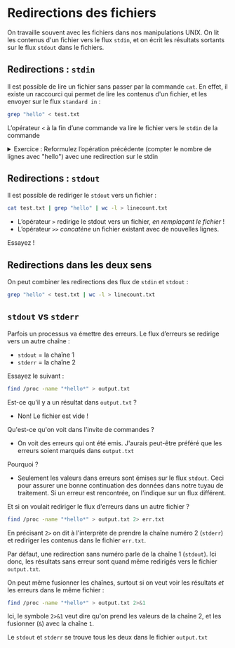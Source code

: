 # Redirections des fichiers

On travaille souvent avec les fichiers dans nos manipulations UNIX. On lit les contenus d'un fichier vers le flux `stdin`, et on écrit les résultats sortants sur le flux `stdout` dans le fichiers.

## Redirections : `stdin`

Il est possible de lire un fichier sans passer par la commande `cat`. En effet, il existe un raccourci qui permet de lire les contenus d'un fichier, et les envoyer sur le flux `standard in` :

```bash
grep "hello" < test.txt
```

L’opérateur `<` à la fin d’une commande va lire le fichier vers le `stdin` de la commande

<details>

<summary>Exercice : Reformulez l’opération précédente (compter le nombre de lignes avec "hello") avec une redirection sur le stdin</summary>

```bash
grep "hello" < test.txt | wc -l 
```

Expliquez le résultat du suivant :

```bash
grep "hello" | wc -l < test.txt
```

</details>

## Redirections : `stdout`

Il est possible de rediriger le `stdout` vers un fichier :

```bash
cat test.txt | grep "hello" | wc -l > linecount.txt
```

* L’opérateur `>` redirige le stdout vers un fichier, _en remplaçant le fichier_ !
* L’opérateur `>>` _concatène_ un fichier existant avec de nouvelles lignes.

Essayez !

## Redirections dans les deux sens

On peut combiner les redirections des flux de `stdin` et `stdout` :

```bash
grep "hello" < test.txt | wc -l > linecount.txt
```

## `stdout` vs `stderr`

Parfois un processus va émettre des erreurs. Le flux d’erreurs se redirige vers un autre chaîne :

* `stdout` = la chaîne 1
* `stderr` = la chaîne 2

Essayez le suivant :

```bash
find /proc -name "*hello*" > output.txt
```

Est-ce qu'il y a un résultat dans `output.txt` ?

* Non! Le fichier est vide !

Qu'est-ce qu'on voit dans l'invite de commandes ?

* On voit des erreurs qui ont été emis. J'aurais peut-être préféré que les erreurs soient marqués dans `output.txt`

Pourquoi ?

* Seulement les valeurs dans erreurs sont émises sur le flux `stdout`. Ceci pour assurer une bonne continuation des données dans notre tuyau de traitement. Si un erreur est rencontrée, on l'indique sur un flux différent.

Et si on voulait rediriger le flux d'erreurs dans un autre fichier ?

```bash
find /proc -name "*hello*" > output.txt 2> err.txt
```

En précisant `2>` on dit à l'interprète de prendre la chaîne numéro 2 (`stderr`) et rediriger les contenus dans le fichier `err.txt`.

Par défaut, une redirection sans numéro parle de la chaîne 1 (`stdout`). Ici donc, les résultats sans erreur sont quand même redirigés vers le fichier `output.txt`.

On peut même fusionner les chaînes, surtout si on veut voir les résultats _et_ les erreurs dans le même fichier :

```bash
find /proc -name "*hello*" > output.txt 2>&1
```

Ici, le symbole `2>&1` veut dire qu'on prend les valeurs de la chaîne 2, et les fusionner (`&`) avec la chaîne `1`.

Le `stdout` et `stderr` se trouve tous les deux dans le fichier `output.txt`
